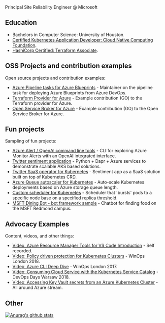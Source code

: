 Principal Site Reliability Engineer @ Microsoft

## Education

- Bachelors in Computer Science: University of Houston.
- [Certified Kubernetes Application Developer: Cloud Native Computing Foundation](https://www.youracclaim.com/badges/3f7cd9b1-1efa-4869-9b52-19b6b81e9048/email).
- [HashiCorp Certified: Terraform Associate](https://www.youracclaim.com/badges/86c4dd36-c4e8-4b2d-9119-bc0f592acaaa).

## OSS Projects and contribution examples

Open source projects and contribution examples:

- [Azure Pipeline tasks for Azure Blueprints](https://github.com/neilpeterson/azure-blueprints-pipeline-tasks) - Maintainer on the pipeline task for deploying Azure Blueprints from Azure DevOps. 
- [Terraform Provider for Azure](https://github.com/terraform-providers/terraform-provider-azurerm/pull/2024) - Example contribution (GO) to the Terraform provider for Azure.
- [Open Service Broker for Azure](https://github.com/Azure/open-service-broker-azure/pull/557) - Example contribution (GO) to the Open Service Broker for Azure.

## Fun projects

Sampling of fun projects:

- [Azure Alert / OpenAI command line tools](https://github.com/neilpeterson/azure-alert-command-line-tools) - CLI for exploring Azure Monitor Alerts with an OpenAI integrated interface.
- [Twitter sentiment application](https://github.com/neilpeterson/twitter-sentiment-for-kubernetes/tree/dapr-integration) - Python + Dapr + Azure services to demonstrate scalable AKS based solutions.
- [Twitter SaaS operator for Kubernetes](https://github.com/neilpeterson/tweet-factory-operator) - Sentiment app as a SaaS solution built on top of Kubernetes CRD.
- [Azure Queue autoscaler for Kubernetes](https://github.com/neilpeterson/kubernetes-auto-scale-azure-crd) - Auto-scale Kubernetes deployments based on Azure storage queue length.
- [Custom scheduler for Kubernetes](https://github.com/neilpeterson/kubernetes-burst-scheduler) - Scheduler that 'bursts' pods to a specific node base on a specified replica threshold.
- [MSFT Dining Bot - bot framework sample](https://github.com/neilpeterson/msft-redmond-dining-bot) - Chatbot for finding food on the MSFT Redmond campus.

## Advocacy Examples

Content, videos, and other things:

- [Video: Azure Resource Manager Tools for VS Code Introduction](https://channel9.msdn.com/Shows/IT-Ops-Talk/Azure-Resource-Manager-Tools-for-VS-Code) - Self recorded.
- [Video: Policy driven protection for Kubernetes Clusters](https://www.youtube.com/watch?v=2i0-_YaE68w) - WinOps London 2018.
- [Video: Azure CLI Deep Dive](https://www.youtube.com/watch?v=KDUrDm6DczE) - WinOps London 2017.
- [Video: Consuming Cloud Service with the Kubernetes Service Catalog](https://www.youtube.com/watch?v=UHKD5ASQ9OM) - DevOps Days Warsaw 2018.
- [Video: Accessing Key Vault secrets from an Azure Kubernetes Cluster](https://www.youtube.com/watch?v=XIahaT2tc3Y) - All around Azure stream.

## Other

[![Anurag's github stats](https://github-readme-stats.vercel.app/api?username=neilpeterson)](https://github.com/anuraghazra/github-readme-stats)



